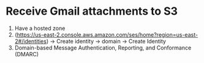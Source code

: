 # Receive Gmail attachments to S3

1. Have a hosted zone
1. (https://us-east-2.console.aws.amazon.com/ses/home?region=us-east-2#/identities) -> Create identity -> domain -> Create Identity
1. Domain-based Message Authentication, Reporting, and Conformance (DMARC)
